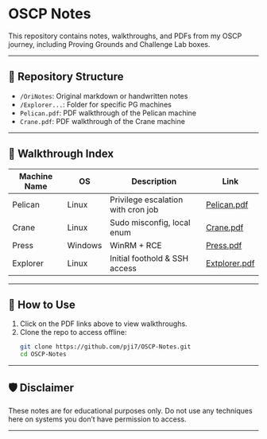 # OSCP Notes

This repository contains notes, walkthroughs, and PDFs from my OSCP journey, including Proving Grounds and Challenge Lab boxes.

---

## 📁 Repository Structure

- `/OriNotes`: Original markdown or handwritten notes
- `/Explorer...`: Folder for specific PG machines
- `Pelican.pdf`: PDF walkthrough of the Pelican machine
- `Crane.pdf`: PDF walkthrough of the Crane machine

---

## 📘 Walkthrough Index

| Machine Name | OS     | Description                        | Link                                |
|--------------|--------|------------------------------------|-------------------------------------|
| Pelican      | Linux  | Privilege escalation with cron job | [Pelican.pdf](Pelican.pdf)          |
| Crane        | Linux  | Sudo misconfig, local enum         | [Crane.pdf](Crane.pdf)              |
| Press        | Windows| WinRM + RCE                        | [Press.pdf](Press.pdf)              |
| Explorer     | Linux  | Initial foothold & SSH access      | [Extplorer.pdf](Extplorer.pdf)      |

---

## 🚀 How to Use

1. Click on the PDF links above to view walkthroughs.
2. Clone the repo to access offline:
    ```bash
    git clone https://github.com/pji7/OSCP-Notes.git
    cd OSCP-Notes
    ```

---

## 🛡️ Disclaimer

These notes are for educational purposes only. Do not use any techniques here on systems you don’t have permission to access.

---
